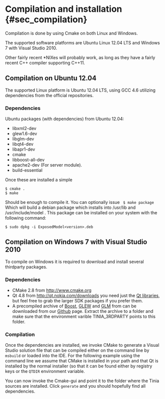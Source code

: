 Compilation and installation {#sec_compilation}
============================

Compilation is done by using Cmake on both Linux and Windows.

The supported software platforms are Ubuntu Linux 12.04 LTS and Windows 7 with
Visual Studio 2010. 

Other fairly recent *NIXes will probably work, as long as they have a
fairly recent C++ compiler supporting C++11.

Compilation on Ubuntu 12.04
---------------------------
The supported Linux platform is Ubuntu 12.04 LTS, using GCC 4.6 utilizing 
dependencies from the official repositories.

### Dependencies 

Ubuntu packages (with dependencies) from Ubuntu 12.04:

- libxml2-dev
- glew1.6-dev
- libglm-dev
- libqt4-dev
- libapr1-dev
- cmake
- libboost-all-dev
- apache2-dev (For server module).
- build-essential

Once these are installed a simple 

    $ cmake . 
    $ make 

Should be enough to compile it. You can optionally issue
` $ make package` Which will build a debian package which installs into
/usr/lib and /usr/include/model . This package can be installed on your
system with the following command:

`$ sudo dpkg -i ExposedModel<version>.deb`

Compilation on Windows 7 with Visual Studio 2010
------------------------------------------------
To compile on Windows it is required to download and install several
thirdparty packages. 

### Dependencies

- CMake 2.8 from <http://www.cmake.org>
- Qt 4.8 from <http://qt.nokia.com/downloads> you need just the [Qt libraries](http://qt.nokia.com/downloads/windows-cpp-vs2010), but
  feel free to grab the larger SDK packages if you prefer them. 
- A precompiled archive of [Boost](http://www.boost.org), [GLEW](http://glew.sf.net) and [GLM](http://glm.g-truc.net/)
  from can be downloaded from our [Github](https://github.com/downloads/hetcomp/tinia/Tinia_3rdParty-25.04.12.zip) page.
  Extract the archive to a folder and make sure that the environment varible TINIA_3RDPARTY points
  to this folder.

### Compilation

Once the dependencies are installed, we invoke CMake to generate a Visual Studio
solution file that can be compiled either on the command line by `msbuild` or loaded
into the IDE. For the following example using the command line 
we assume that CMake is installed in your path and that Qt is installed by the normal installer (so that
it can be found either by registry keys or the `QTDIR` environment variable.

You can now invoke the Cmake-gui and point it to the folder where the Tinia
sources are installed. Click `generate` and you should hopefully find all 
dependencies.




